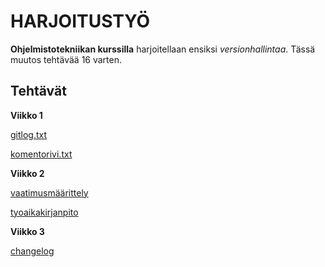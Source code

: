 # HARJOITUSTYÖ

**Ohjelmistotekniikan kurssilla** harjoitellaan ensiksi *versionhallintaa*. Tässä muutos tehtävää 16 varten.

## Tehtävät

**Viikko 1**

[gitlog.txt](https://github.com/susannakinnunen/ot-harjoitus/blob/master/laskarit/viikko1/gitlog.txt)

[komentorivi.txt](https://github.com/susannakinnunen/ot-harjoitus/blob/master/laskarit/viikko1/komentorivi.txt)

**Viikko 2**

[vaatimusmäärittely](https://github.com/susannakinnunen/ot-harjoitus/blob/master/dokumentaatio/vaatimusmaarittely.md)

[tyoaikakirjanpito](https://github.com/susannakinnunen/ot-harjoitus/blob/master/dokumentaatio/tyoaikakirjanpito.md)

**Viikko 3**

[changelog](https://github.com/susannakinnunen/ot-harjoitus/blob/master/dokumentaatio/changelog.md)
